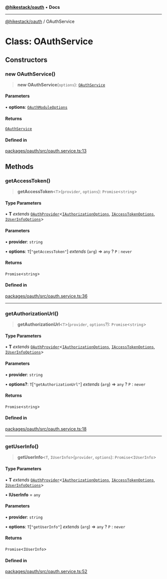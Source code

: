 [**@hikestack/oauth**](/official/reference/oauth/index.md) • **Docs**

***

[@hikestack/oauth](/official/reference/oauth/globals.md) / OAuthService

# Class: OAuthService

## Constructors

### new OAuthService()

> **new OAuthService**(`options`): [`OAuthService`](/official/reference/oauth/classes/OAuthService.md)

#### Parameters

• **options**: [`OAuthModuleOptions`](/official/reference/oauth/interfaces/OAuthModuleOptions.md)

#### Returns

[`OAuthService`](/official/reference/oauth/classes/OAuthService.md)

#### Defined in

[packages/oauth/src/oauth.service.ts:13](https://github.com/hikestack/hike/blob/be0a5d8b5244742be2e4135d1259238afe0eda85/packages/oauth/src/oauth.service.ts#L13)

## Methods

### getAccessToken()

> **getAccessToken**\<`T`\>(`provider`, `options`): `Promise`\<`string`\>

#### Type Parameters

• **T** *extends* [`OAuthProvider`](/official/reference/oauth/interfaces/OAuthProvider.md)\<[`IAuthorizationOptions`](/official/reference/oauth/type-aliases/IAuthorizationOptions.md), [`IAccessTokenOptions`](/official/reference/oauth/type-aliases/IAccessTokenOptions.md), [`IUserInfoOptions`](/official/reference/oauth/type-aliases/IUserInfoOptions.md)\>

#### Parameters

• **provider**: `string`

• **options**: `T`\[`"getAccessToken"`\] *extends* (`arg`) => `any` ? `P` : `never`

#### Returns

`Promise`\<`string`\>

#### Defined in

[packages/oauth/src/oauth.service.ts:36](https://github.com/hikestack/hike/blob/be0a5d8b5244742be2e4135d1259238afe0eda85/packages/oauth/src/oauth.service.ts#L36)

***

### getAuthorizationUrl()

> **getAuthorizationUrl**\<`T`\>(`provider`, `options`?): `Promise`\<`string`\>

#### Type Parameters

• **T** *extends* [`OAuthProvider`](/official/reference/oauth/interfaces/OAuthProvider.md)\<[`IAuthorizationOptions`](/official/reference/oauth/type-aliases/IAuthorizationOptions.md), [`IAccessTokenOptions`](/official/reference/oauth/type-aliases/IAccessTokenOptions.md), [`IUserInfoOptions`](/official/reference/oauth/type-aliases/IUserInfoOptions.md)\>

#### Parameters

• **provider**: `string`

• **options?**: `T`\[`"getAuthorizationUrl"`\] *extends* (`arg`) => `any` ? `P` : `never`

#### Returns

`Promise`\<`string`\>

#### Defined in

[packages/oauth/src/oauth.service.ts:18](https://github.com/hikestack/hike/blob/be0a5d8b5244742be2e4135d1259238afe0eda85/packages/oauth/src/oauth.service.ts#L18)

***

### getUserInfo()

> **getUserInfo**\<`T`, `IUserInfo`\>(`provider`, `options`): `Promise`\<`IUserInfo`\>

#### Type Parameters

• **T** *extends* [`OAuthProvider`](/official/reference/oauth/interfaces/OAuthProvider.md)\<[`IAuthorizationOptions`](/official/reference/oauth/type-aliases/IAuthorizationOptions.md), [`IAccessTokenOptions`](/official/reference/oauth/type-aliases/IAccessTokenOptions.md), [`IUserInfoOptions`](/official/reference/oauth/type-aliases/IUserInfoOptions.md)\>

• **IUserInfo** = `any`

#### Parameters

• **provider**: `string`

• **options**: `T`\[`"getUserInfo"`\] *extends* (`arg`) => `any` ? `P` : `never`

#### Returns

`Promise`\<`IUserInfo`\>

#### Defined in

[packages/oauth/src/oauth.service.ts:52](https://github.com/hikestack/hike/blob/be0a5d8b5244742be2e4135d1259238afe0eda85/packages/oauth/src/oauth.service.ts#L52)
